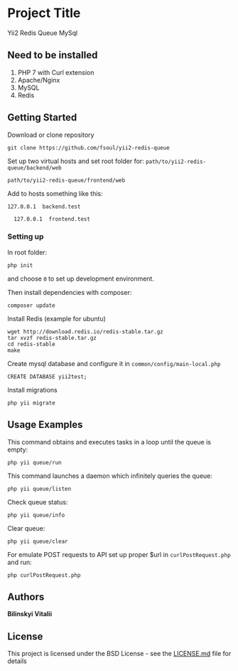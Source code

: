 # Project Title

Yii2 Redis Queue MySql

## Need to be installed
1. PHP 7 with Curl extension
2. Apache/Nginx
3. MySQL
4. Redis

## Getting Started

Download or clone repository 
```
git clone https://github.com/fsoul/yii2-redis-queue
```

Set up two virtual hosts and set root folder for: 
``
path/to/yii2-redis-queue/backend/web
``

``
path/to/yii2-redis-queue/frontend/web
``

Add to hosts something like this:

``
127.0.0.1  backend.test
``

``  
127.0.0.1  frontend.test
``

### Setting up

In root folder:
```
php init
```
and choose ``0`` to set up development environment.

Then install dependencies with composer:
```
composer update
```

Install Redis (example for ubuntu) 
```
wget http://download.redis.io/redis-stable.tar.gz
tar xvzf redis-stable.tar.gz
cd redis-stable
make
```

Create mysql database and configure it in ``common/config/main-local.php``
```
CREATE DATABASE yii2test;
```

Install migrations
```$xslt
php yii migrate
```

## Usage Examples

This command obtains and executes tasks in a loop until the queue is empty:
```$xslt
php yii queue/run
```

This command launches a daemon which infinitely queries the queue:
```$xslt
php yii queue/listen
```

Check queue status:
```$xslt
php yii queue/info
```

Clear queue:
```$xslt
php yii queue/clear
```

For emulate POST requests to API set up proper $url in ``curlPostRequest.php`` and run:
```
php curlPostRequest.php
```


## Authors

**Bilinskyi Vitalii**

## License

This project is licensed under the BSD License - see the [LICENSE.md](LICENSE.md) file for details
